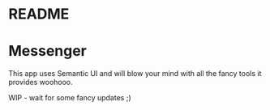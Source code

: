 # README

# Messenger

This app uses Semantic UI and will blow your mind with all the fancy tools it provides woohooo.

WIP - wait for some fancy updates ;)
